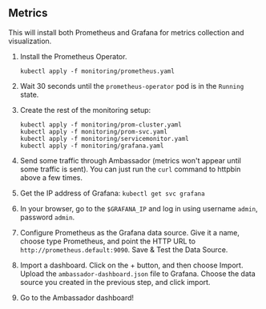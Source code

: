 ## Metrics

This will install both Prometheus and Grafana for metrics collection and visualization.

1. Install the Prometheus Operator.

   ```
   kubectl apply -f monitoring/prometheus.yaml
   ```

2. Wait 30 seconds until the `prometheus-operator` pod is in the `Running` state.

3. Create the rest of the monitoring setup:

   ```
   kubectl apply -f monitoring/prom-cluster.yaml
   kubectl apply -f monitoring/prom-svc.yaml
   kubectl apply -f monitoring/servicemonitor.yaml
   kubectl apply -f monitoring/grafana.yaml
   ```

4. Send some traffic through Ambassador (metrics won't appear until some traffic is sent). You can just run the `curl` command to httpbin above a few times.

5. Get the IP address of Grafana: `kubectl get svc grafana`

6. In your browser, go to the `$GRAFANA_IP` and log in using username `admin`, password `admin`.

7. Configure Prometheus as the Grafana data source. Give it a name, choose type Prometheus, and point the HTTP URL to `http://prometheus.default:9090`. Save & Test the Data Source.

8. Import a dashboard. Click on the + button, and then choose Import. Upload the `ambassador-dashboard.json` file to Grafana. Choose the data source you created in the previous step, and click import.

9. Go to the Ambassador dashboard!
